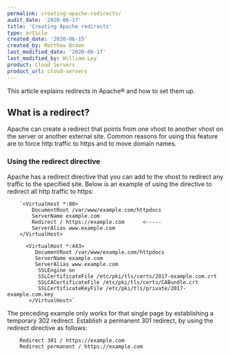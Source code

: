 ```yaml
---
permalink: creating-apache-redirects/
audit_date: '2020-06-17'
title: 'Creating Apache redirects'
type: article
created_date: '2020-06-15'
created_by: Matthew Brown
last_modified_date: '2020-06-17'
last_modified_by: William Loy
product: Cloud Servers
product_url: cloud-servers
---
```


This article explains redirects in Apache&reg; and how to set them up.

## What is a redirect?

Apache can create a redirect that points from one vhost to another vhost on the server or another external site. Common reasons for using this feature are to force http traffic to https and to move domain names.

### Using the redirect directive

Apache has a redirect directive that you can add to the vhost to redirect any traffic to the specified site. Below is an example of using the directive to redirect all http traffic to https:


        `<VirtualHost *:80>
            DocumentRoot /var/www/example.com/httpdocs
            ServerName example.com
            Redirect / https://example.com      <-----
            ServerAlias www.example.com
        </VirtualHost>

          <VirtualHost *:443>
             DocumentRoot /var/www/example.com/httpdocs
             ServerName example.com
             ServerAlias www.example.com
              SSLEngine on
              SSLCertificateFile /etc/pki/tls/certs/2017-example.com.crt
              SSLCACertificateFile /etc/pki/tls/certs/CABundle.crt
              SSLCertificateKeyFile /etc/pki/tls/private/2017-example.com.key
           </VirtualHost>`

The preceding example only works for that single page by establishing a temporary 302 redirect. Establish a permanent 301 redirect, by using the redirect directive as follows:


        Redirect 301 / https://example.com
        Redirect permanent / https://example.com


<!--- Apache mod_rewrite(revisit when needed article is published)This is a separate module you can install for Apache to create redirects and rewrites. This is a more in depth and complicated process so the steps for this module will be explained in a separate article.
--->
